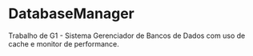 # DatabaseManager
Trabalho de G1 - Sistema Gerenciador de Bancos de Dados com uso de cache e monitor de performance.
